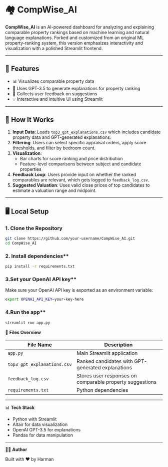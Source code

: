 # 🏘️ CompWise_AI

**CompWise_AI** is an AI-powered dashboard for analyzing and explaining comparable property rankings based on machine learning and natural language explanations. Forked and customized from an original ML property-ranking system, this version emphasizes interactivity and visualization with a polished Streamlit frontend.

---

## 🚀 Features

- 📊 Visualizes comparable property data
- 🧠 Uses GPT-3.5 to generate explanations for property ranking
- 📝 Collects user feedback on suggestions
- 💡 Interactive and intuitive UI using Streamlit

---



## 🧠 How It Works

1. **Input Data**: Loads `top3_gpt_explanations.csv` which includes candidate property data and GPT-generated explanations.
2. **Filtering**: Users can select specific appraisal orders, apply score thresholds, and filter by bedroom count.
3. **Visualization**:
   - Bar charts for score ranking and price distribution
   - Feature-level comparisons between subject and candidate properties
4. **Feedback Loop**: Users provide input on whether the ranked comparables are relevant, which gets logged to `feedback_log.csv`.
5. **Suggested Valuation**: Uses valid close prices of top candidates to estimate a valuation range and midpoint.

---

## 🖥️ Local Setup

### 1. Clone the Repository
```bash
git clone https://github.com/your-username/CompWise_AI.git
cd CompWise_AI
```
### 2. Install dependencies**

```bash
pip install -r requirements.txt
```

### 3.Set your OpenAI API key**

Make sure your OpenAI API key is exported as an environment variable:

```bash
export OPENAI_API_KEY=your-key-here
```

### 4.Run the app**

```bash
streamlit run app.py
```
📁 **Files Overview**

| File Name                  | Description                                                  |
|---------------------------|--------------------------------------------------------------|
| `app.py`                  | Main Streamlit application                                   |
| `top3_gpt_explanations.csv` | Ranked candidates with GPT-generated explanations           |
| `feedback_log.csv`        | Stores user responses on comparable property suggestions     |
| `requirements.txt`        | Python dependencies                                          |

---

📊 **Tech Stack**

- Python with Streamlit  
- Altair for data visualization  
- OpenAI GPT-3.5 for explanations  
- Pandas for data manipulation  

---

🙋‍♀️ **Author**

Built with ❤️ by Harman


